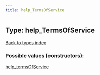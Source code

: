 ```yaml
---
title: help_TermsOfService
---
```

## Type: help\_TermsOfService  
[Back to types index](index.md)



### Possible values (constructors):

[help\_termsOfService](../constructors/help_termsOfService.md)  

